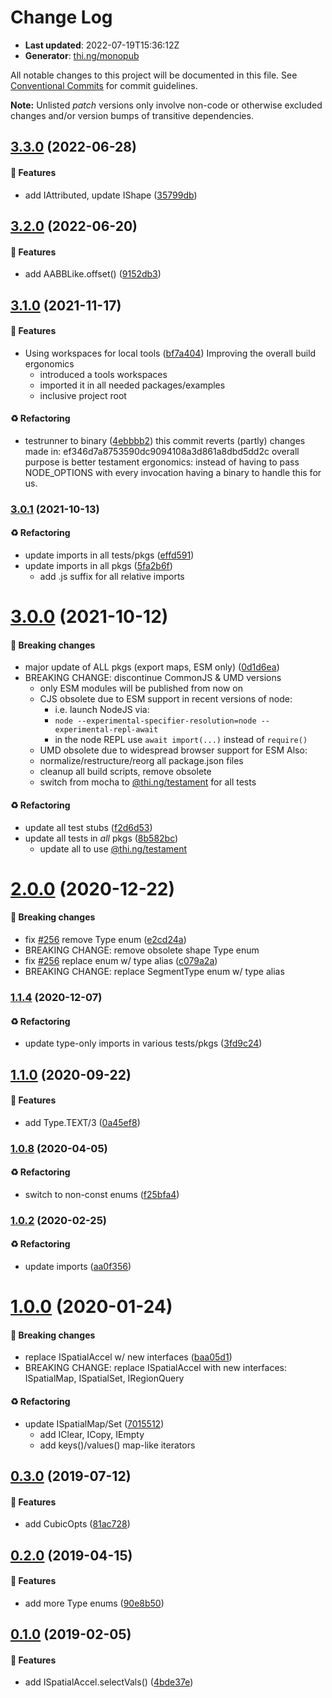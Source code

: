 # Change Log

- **Last updated**: 2022-07-19T15:36:12Z
- **Generator**: [thi.ng/monopub](https://thi.ng/monopub)

All notable changes to this project will be documented in this file.
See [Conventional Commits](https://conventionalcommits.org/) for commit guidelines.

**Note:** Unlisted _patch_ versions only involve non-code or otherwise excluded changes
and/or version bumps of transitive dependencies.

## [3.3.0](https://github.com/thi-ng/umbrella/tree/@thi.ng/geom-api@3.3.0) (2022-06-28)

#### 🚀 Features

- add IAttributed, update IShape ([35799db](https://github.com/thi-ng/umbrella/commit/35799db))

## [3.2.0](https://github.com/thi-ng/umbrella/tree/@thi.ng/geom-api@3.2.0) (2022-06-20)

#### 🚀 Features

- add AABBLike.offset() ([9152db3](https://github.com/thi-ng/umbrella/commit/9152db3))

## [3.1.0](https://github.com/thi-ng/umbrella/tree/@thi.ng/geom-api@3.1.0) (2021-11-17)

#### 🚀 Features

- Using workspaces for local tools ([bf7a404](https://github.com/thi-ng/umbrella/commit/bf7a404))
  Improving the overall build ergonomics
  - introduced a tools workspaces
  - imported it in all needed packages/examples
  - inclusive project root

#### ♻️ Refactoring

- testrunner to binary ([4ebbbb2](https://github.com/thi-ng/umbrella/commit/4ebbbb2))
  this commit reverts (partly) changes made in:
  ef346d7a8753590dc9094108a3d861a8dbd5dd2c
  overall purpose is better testament ergonomics:
  instead of having to pass NODE_OPTIONS with every invocation
  having a binary to handle this for us.

### [3.0.1](https://github.com/thi-ng/umbrella/tree/@thi.ng/geom-api@3.0.1) (2021-10-13)

#### ♻️ Refactoring

- update imports in all tests/pkgs ([effd591](https://github.com/thi-ng/umbrella/commit/effd591))
- update imports in all pkgs ([5fa2b6f](https://github.com/thi-ng/umbrella/commit/5fa2b6f))
  - add .js suffix for all relative imports

# [3.0.0](https://github.com/thi-ng/umbrella/tree/@thi.ng/geom-api@3.0.0) (2021-10-12)

#### 🛑 Breaking changes

- major update of ALL pkgs (export maps, ESM only) ([0d1d6ea](https://github.com/thi-ng/umbrella/commit/0d1d6ea))
- BREAKING CHANGE: discontinue CommonJS & UMD versions
  - only ESM modules will be published from now on
  - CJS obsolete due to ESM support in recent versions of node:
    - i.e. launch NodeJS via:
    - `node --experimental-specifier-resolution=node --experimental-repl-await`
    - in the node REPL use `await import(...)` instead of `require()`
  - UMD obsolete due to widespread browser support for ESM
  Also:
  - normalize/restructure/reorg all package.json files
  - cleanup all build scripts, remove obsolete
  - switch from mocha to [@thi.ng/testament](https://github.com/thi-ng/umbrella/tree/main/packages/testament) for all tests

#### ♻️ Refactoring

- update all test stubs ([f2d6d53](https://github.com/thi-ng/umbrella/commit/f2d6d53))
- update all tests in _all_ pkgs ([8b582bc](https://github.com/thi-ng/umbrella/commit/8b582bc))
  - update all to use [@thi.ng/testament](https://github.com/thi-ng/umbrella/tree/main/packages/testament)

# [2.0.0](https://github.com/thi-ng/umbrella/tree/@thi.ng/geom-api@2.0.0) (2020-12-22)

#### 🛑 Breaking changes

- fix [#256](https://github.com/thi-ng/umbrella/issues/256) remove Type enum ([e2cd24a](https://github.com/thi-ng/umbrella/commit/e2cd24a))
- BREAKING CHANGE: remove obsolete shape Type enum
- fix [#256](https://github.com/thi-ng/umbrella/issues/256) replace enum w/ type alias ([c079a2a](https://github.com/thi-ng/umbrella/commit/c079a2a))
- BREAKING CHANGE: replace SegmentType enum w/ type alias

### [1.1.4](https://github.com/thi-ng/umbrella/tree/@thi.ng/geom-api@1.1.4) (2020-12-07)

#### ♻️ Refactoring

- update type-only imports in various tests/pkgs ([3fd9c24](https://github.com/thi-ng/umbrella/commit/3fd9c24))

## [1.1.0](https://github.com/thi-ng/umbrella/tree/@thi.ng/geom-api@1.1.0) (2020-09-22)

#### 🚀 Features

- add Type.TEXT/3 ([0a45ef8](https://github.com/thi-ng/umbrella/commit/0a45ef8))

### [1.0.8](https://github.com/thi-ng/umbrella/tree/@thi.ng/geom-api@1.0.8) (2020-04-05)

#### ♻️ Refactoring

- switch to non-const enums ([f25bfa4](https://github.com/thi-ng/umbrella/commit/f25bfa4))

### [1.0.2](https://github.com/thi-ng/umbrella/tree/@thi.ng/geom-api@1.0.2) (2020-02-25)

#### ♻️ Refactoring

- update imports ([aa0f356](https://github.com/thi-ng/umbrella/commit/aa0f356))

# [1.0.0](https://github.com/thi-ng/umbrella/tree/@thi.ng/geom-api@1.0.0) (2020-01-24)

#### 🛑 Breaking changes

- replace ISpatialAccel w/ new interfaces ([baa05d1](https://github.com/thi-ng/umbrella/commit/baa05d1))
- BREAKING CHANGE: replace ISpatialAccel with new interfaces:
  ISpatialMap, ISpatialSet, IRegionQuery

#### ♻️ Refactoring

- update ISpatialMap/Set ([7015512](https://github.com/thi-ng/umbrella/commit/7015512))
  - add IClear, ICopy, IEmpty
  - add keys()/values() map-like iterators

## [0.3.0](https://github.com/thi-ng/umbrella/tree/@thi.ng/geom-api@0.3.0) (2019-07-12)

#### 🚀 Features

- add CubicOpts ([81ac728](https://github.com/thi-ng/umbrella/commit/81ac728))

## [0.2.0](https://github.com/thi-ng/umbrella/tree/@thi.ng/geom-api@0.2.0) (2019-04-15)

#### 🚀 Features

- add more Type enums ([90e8b50](https://github.com/thi-ng/umbrella/commit/90e8b50))

## [0.1.0](https://github.com/thi-ng/umbrella/tree/@thi.ng/geom-api@0.1.0) (2019-02-05)

#### 🚀 Features

- add ISpatialAccel.selectVals() ([4bde37e](https://github.com/thi-ng/umbrella/commit/4bde37e))
